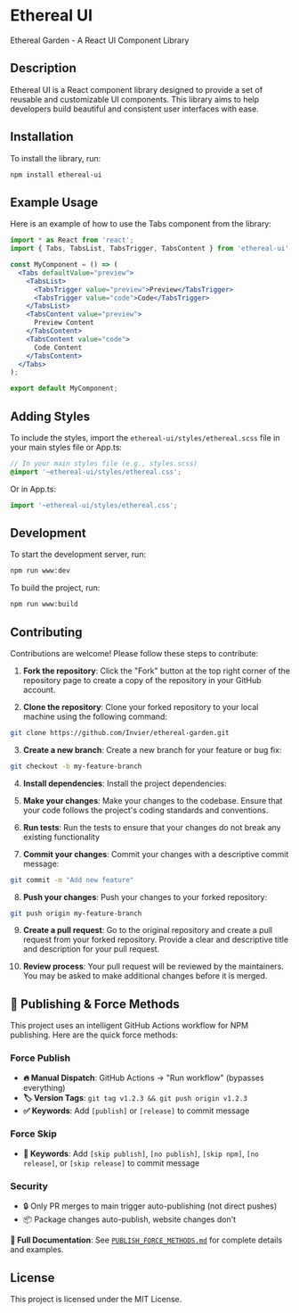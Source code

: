 # Ethereal UI

Ethereal Garden - A React UI Component Library

## Description

Ethereal UI is a React component library designed to provide a set of reusable and customizable UI components. This library aims to help developers build beautiful and consistent user interfaces with ease.

## Installation

To install the library, run:

```sh
npm install ethereal-ui
```

## Example Usage
Here is an example of how to use the Tabs component from the library:


```jsx
import * as React from 'react';
import { Tabs, TabsList, TabsTrigger, TabsContent } from 'ethereal-ui';

const MyComponent = () => (
  <Tabs defaultValue="preview">
    <TabsList>
      <TabsTrigger value="preview">Preview</TabsTrigger>
      <TabsTrigger value="code">Code</TabsTrigger>
    </TabsList>
    <TabsContent value="preview">
      Preview Content
    </TabsContent>
    <TabsContent value="code">
      Code Content
    </TabsContent>
  </Tabs>
);

export default MyComponent;
```

## Adding Styles
To include the styles, import the `ethereal-ui/styles/ethereal.scss` file in your main styles file or App.ts:
```scss
// In your main styles file (e.g., styles.scss)
@import '~ethereal-ui/styles/ethereal.css';
```
Or in App.ts:
```jsx
import '~ethereal-ui/styles/ethereal.css';
```

## Development
To start the development server, run:

```sh
npm run www:dev
```

To build the project, run:
```sh
npm run www:build
```

## Contributing
Contributions are welcome! Please follow these steps to contribute:

1. **Fork the repository**: Click the "Fork" button at the top right corner of the repository page to create a copy of the repository in your GitHub account.

2. **Clone the repository**: Clone your forked repository to your local machine using the following command:
  ```sh
  git clone https://github.com/Invier/ethereal-garden.git
  ```
3. **Create a new branch**: Create a new branch for your feature or bug fix:
  ```sh
  git checkout -b my-feature-branch
  ```
4. **Install dependencies**: Install the project dependencies:

5. **Make your changes**: Make your changes to the codebase. Ensure that your code follows the project's coding standards and conventions.

6. **Run tests**: Run the tests to ensure that your changes do not break any existing functionality
7. **Commit your changes**: Commit your changes with a descriptive commit message:
  ```sh
  git commit -m "Add new feature"
  ```
8. **Push your changes**: Push your changes to your forked repository:
  ```sh
  git push origin my-feature-branch
  ```
9. **Create a pull request**: Go to the original repository and create a pull request from your forked repository. Provide a clear and descriptive title and description for your pull request.

10. **Review process**: Your pull request will be reviewed by the maintainers. You may be asked to make additional changes before it is merged.

## 🚀 Publishing & Force Methods

This project uses an intelligent GitHub Actions workflow for NPM publishing. Here are the quick force methods:

### Force Publish
- **🔥 Manual Dispatch**: GitHub Actions → "Run workflow" (bypasses everything)
- **🏷️ Version Tags**: `git tag v1.2.3 && git push origin v1.2.3`
- **✅ Keywords**: Add `[publish]` or `[release]` to commit message

### Force Skip
- **🚫 Keywords**: Add `[skip publish]`, `[no publish]`, `[skip npm]`, `[no release]`, or `[skip release]` to commit message

### Security
- 🔒 Only PR merges to main trigger auto-publishing (not direct pushes)
- 📦 Package changes auto-publish, website changes don't

**📖 Full Documentation**: See [`PUBLISH_FORCE_METHODS.md`](./PUBLISH_FORCE_METHODS.md) for complete details and examples.

## License
This project is licensed under the MIT License.
